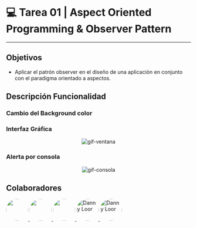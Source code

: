 # 💻 Tarea 01 | Aspect Oriented Programming & Observer Pattern

---

## Objetivos

- Aplicar el patrón observer en el diseño de una aplicación en conjunto con
  el paradigma orientado a aspectos.

## Descripción Funcionalidad

### Cambio del Background color

### Interfaz Gráfica 

<p align="center">
  <img src="https://user-images.githubusercontent.com/59121896/98503627-fd5e9a00-2222-11eb-8927-e12f05447cab.gif" alt="gif-ventana" />
</p>

### Alerta por consola 
  
<p align="center">
  <img src="https://user-images.githubusercontent.com/59121896/98586879-5ec05080-2297-11eb-888d-239999824068.gif" alt="gif-consola" />
</p>

## Colaboradores

<div>
<a title="Joangie Márquez" href="https://github.com/joangiemarquez">
<img src="https://avatars3.githubusercontent.com/u/59121896?s=400&u=2c3ac98b4f9e20b351942a77c3a2a966811149bd&v=4" alt="" width="60" style="border-radius: 50%"/>
</a>

<a title="Danny Loor" href="https://github.com/Dgloor">
<img src="https://avatars1.githubusercontent.com/u/56457514?s=400&u=c0dbe623fc6df8d055c31cd337c81fa50b34d630&v=4" alt="" width="60" style="border-radius: 50%"/>
</a>

<a title="Johan Gilces Reyes" href="https://github.com/jjgilces">
<img src="https://avatars3.githubusercontent.com/u/59465061?s=400&u=90d64167df934f58e7e1e7f5ccaba9fa6d2581cb&v=44" alt="" width="60" style="border-radius: 50%"/>
</a>

<a title="Gabriela Mora" href="https://github.com/gdmora">
<img src="https://avatars0.githubusercontent.com/u/66105843?s=400&u=c35629db939a1ddbcd29da0e8b3614b91beb9645&v=4" alt="Danny Loor" width="60" style="border-radius: 50%"/>
</a>

<a title="Emanuel Parra" href="https://github.com/eapb99">
<img src="https://avatars1.githubusercontent.com/u/62962507?s=400&v=4" alt="Danny Loor" width="60" style="border-radius: 50%"/>
</a>
</div>
